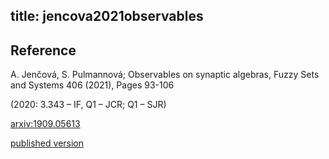 title: jencova2021observables
---


## Reference

A. Jenčová,  S. Pulmannová; Observables on synaptic algebras, Fuzzy Sets and Systems  406 (2021), Pages 93-106

(2020: 3.343 – IF, Q1 – JCR; Q1 – SJR)

[arxiv:1909.05613](https://arxiv.org/abs/1909.05613)

[published version](jencova2021observables/published.pdf)
